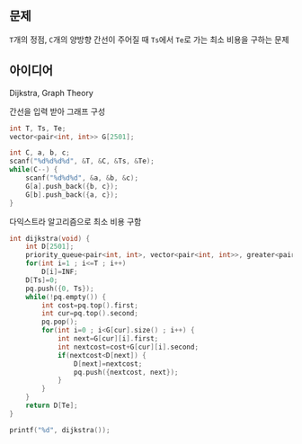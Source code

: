 ## 문제
`T`개의 정점, `C`개의 양방향 간선이 주어질 때 `Ts`에서 `Te`로 가는 최소 비용을 구하는 문제

## 아이디어
Dijkstra, Graph Theory

간선을 입력 받아 그래프 구성
```cpp
int T, Ts, Te;
vector<pair<int, int>> G[2501];

int C, a, b, c;
scanf("%d%d%d%d", &T, &C, &Ts, &Te);
while(C--) {
	scanf("%d%d%d", &a, &b, &c);
	G[a].push_back({b, c});
	G[b].push_back({a, c});
}
```
다익스트라 알고리즘으로 최소 비용 구함
```cpp
int dijkstra(void) {
	int D[2501];
	priority_queue<pair<int, int>, vector<pair<int, int>>, greater<pair<int, int>>> pq;
	for(int i=1 ; i<=T ; i++)
		D[i]=INF;
	D[Ts]=0;
	pq.push({0, Ts});
	while(!pq.empty()) {
		int cost=pq.top().first;
		int cur=pq.top().second;
		pq.pop();
		for(int i=0 ; i<G[cur].size() ; i++) {
			int next=G[cur][i].first;
			int nextcost=cost+G[cur][i].second;
			if(nextcost<D[next]) {
				D[next]=nextcost;
				pq.push({nextcost, next});
			}
		}
	}
	return D[Te];
}

printf("%d", dijkstra());
```